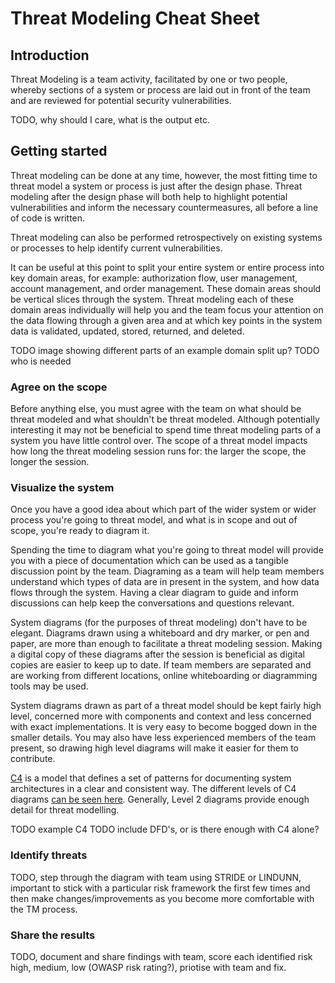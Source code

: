 # Threat Modeling Cheat Sheet

## Introduction

Threat Modeling is a team activity, facilitated by one or two people, whereby sections of a system or process are laid out in front of the team and are reviewed for potential security vulnerabilities.

TODO, why should I care, what is the output etc.

## Getting started

Threat modeling can be done at any time, however, the most fitting time to threat model a system or process is just after the design phase. Threat modeling after the design phase will both help to highlight potential vulnerabilities and inform the necessary countermeasures, all before a line of code is written.

Threat modeling can also be performed retrospectively on existing systems or processes to help identify current vulnerabilities.

It can be useful at this point to split your entire system or entire process into key domain areas, for example: authorization flow, user management, account management, and order management. These domain areas should be vertical slices through the system. Threat modeling each of these domain areas individually will help you and the team focus your attention on the data flowing through a given area and at which key points in the system data is validated, updated, stored, returned, and deleted.

TODO image showing different parts of an example domain split up?
TODO who is needed

### Agree on the scope

Before anything else, you must agree with the team on what should be threat modeled and what shouldn't be threat modeled. Although potentially interesting it may not be beneficial to spend time threat modeling parts of a system you have little control over. The scope of a threat model impacts how long the threat modeling session runs for: the larger the scope, the longer the session.

### Visualize the system

Once you have a good idea about which part of the wider system or wider process you're going to threat model, and what is in scope and out of scope, you're ready to diagram it.

Spending the time to diagram what you're going to threat model will provide you with a piece of documentation which can be used as a tangible discussion point by the team. Diagraming as a team will help team members understand which types of data are in present in the system, and how data flows through the system. Having a clear diagram to guide and inform discussions can help keep the conversations and questions relevant.

System diagrams (for the purposes of threat modeling) don't have to be elegant. Diagrams drawn using a whiteboard and dry marker, or pen and paper, are more than enough to facilitate a threat modeling session. Making a digital copy of these diagrams after the session is beneficial as digital copies are easier to keep up to date. If team members are separated and are working from different locations, online whiteboarding or diagramming tools may be used.

System diagrams drawn as part of a threat model should be kept fairly high level, concerned more with components and context and less concerned with exact implementations. It is very easy to become bogged down in the smaller details. You may also have less experienced members of the team present, so drawing high level diagrams will make it easier for them to contribute.

[C4](https://c4model.com/) is a model that defines a set of patterns for documenting system architectures in a clear and consistent way. The different levels of C4 diagrams [can be seen here](https://c4model.com/#CoreDiagrams). Generally, Level 2 diagrams provide enough detail for threat modelling.

TODO example C4
TODO include DFD's, or is there enough with C4 alone?

### Identify threats

TODO, step through the diagram with team using STRIDE or LINDUNN, important to stick with a particular risk framework the first few times and then make changes/improvements as you become more comfortable with the TM process.

### Share the results

TODO, document and share findings with team, score each identified risk high, medium, low (OWASP risk rating?), priotise with team and fix.
